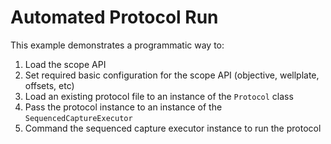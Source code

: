 # Automated Protocol Run

This example demonstrates a programmatic way to:
1. Load the scope API
1. Set required basic configuration for the scope API (objective, wellplate, offsets, etc)
1. Load an existing protocol file to an instance of the `Protocol` class
1. Pass the protocol instance to an instance of the `SequencedCaptureExecutor`
1. Command the sequenced capture executor instance to run the protocol
